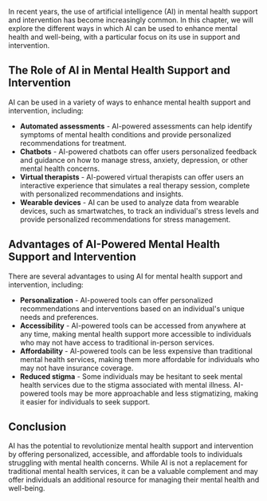 
In recent years, the use of artificial intelligence (AI) in mental health support and intervention has become increasingly common. In this chapter, we will explore the different ways in which AI can be used to enhance mental health and well-being, with a particular focus on its use in support and intervention.

The Role of AI in Mental Health Support and Intervention
--------------------------------------------------------

AI can be used in a variety of ways to enhance mental health support and intervention, including:

* **Automated assessments** - AI-powered assessments can help identify symptoms of mental health conditions and provide personalized recommendations for treatment.
* **Chatbots** - AI-powered chatbots can offer users personalized feedback and guidance on how to manage stress, anxiety, depression, or other mental health concerns.
* **Virtual therapists** - AI-powered virtual therapists can offer users an interactive experience that simulates a real therapy session, complete with personalized recommendations and insights.
* **Wearable devices** - AI can be used to analyze data from wearable devices, such as smartwatches, to track an individual's stress levels and provide personalized recommendations for stress management.

Advantages of AI-Powered Mental Health Support and Intervention
---------------------------------------------------------------

There are several advantages to using AI for mental health support and intervention, including:

* **Personalization** - AI-powered tools can offer personalized recommendations and interventions based on an individual's unique needs and preferences.
* **Accessibility** - AI-powered tools can be accessed from anywhere at any time, making mental health support more accessible to individuals who may not have access to traditional in-person services.
* **Affordability** - AI-powered tools can be less expensive than traditional mental health services, making them more affordable for individuals who may not have insurance coverage.
* **Reduced stigma** - Some individuals may be hesitant to seek mental health services due to the stigma associated with mental illness. AI-powered tools may be more approachable and less stigmatizing, making it easier for individuals to seek support.

Conclusion
----------

AI has the potential to revolutionize mental health support and intervention by offering personalized, accessible, and affordable tools to individuals struggling with mental health concerns. While AI is not a replacement for traditional mental health services, it can be a valuable complement and may offer individuals an additional resource for managing their mental health and well-being.
